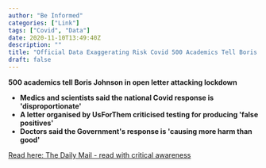 ```yaml
---
author: "Be Informed"
categories: ["Link"]
tags: ["Covid", "Data"]
date: 2020-11-10T13:49:40Z
description: ""
title: "Official Data Exaggerating Risk Covid 500 Academics Tell Boris Johnson"
draft: false
---
```


**500 academics tell Boris Johnson in open letter attacking lockdown**

- **Medics and scientists said the national Covid response is 'disproportionate'**
- **A letter organised by UsForThem criticised testing for producing 'false positives'**
- **Doctors said the Government's response is 'causing more harm than good'**

[Read here: The Daily Mail - read with critical awareness](https://www.dailymail.co.uk/news/article-8925427/Official-data-exaggerating-risk-Covid-500-academics-tell-Boris-Johnson.html)